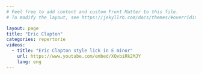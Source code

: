 ```yaml
---
# Feel free to add content and custom Front Matter to this file.
# To modify the layout, see https://jekyllrb.com/docs/themes/#overriding-theme-defaults

layout: page
title: "Eric Clapton"
categories: repertorie
videos:
  - title: "Eric Clapton style lick in E minor"
    url: https://www.youtube.com/embed/XQvbiRk2MJY
    lang: eng
---
```

